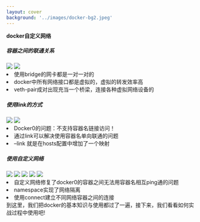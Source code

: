 ```yaml
---
layout: cover
background: '../images/docker-bg2.jpeg'
---
```


**docker自定义网络**

<div class='flex gap-5'>
  <div>
    <h5>容器之间的联通关系</h5>
    <carousel v-click arrow draggable class="w-60 h-50">
      <Image class="w-100 rounded" src="../images/docker命令实战/bridge_inspect.png" />
      <Image class="w-100 rounded" src="../images/docker命令实战/box_ping_box1.png" />
    </carousel>
    <div v-click class="text-xs bg-#fff mt-2 rounded text-black p-2">
      <li>使用bridge的网卡都是一对一对的</li>
      <li>docker中所有网络接口都是虚拟的，虚拟的转发效率高</li>
      <li>veth-pair成对出现充当一个桥梁，连接各种虚拟网络设备的</li>
    </div>
  </div>

  <div class='relative'>
    <h5  v-click >使用link的方式</h5>
    <carousel  v-click arrow draggable class="w-80 h-50">
      <Image class="w-100 rounded" src="../images/docker命令实战/box2--link.png" />
      <Image class="w-100 rounded" src="../images/docker命令实战/box2_links.png" />
    </carousel>
    <div v-click class="text-xs  bg-#fff mt-2 rounded text-black p-2">
      <li>Docker0的问题：不支持容器名链接访问！</li>
      <li>通过link可以解决使用容器名单向联通的问题</li>
      <li>–link 就是在hosts配置中增加了一个映射</li>
    </div>
  </div>

  <div class='relative'>
    <h5  v-click >使用自定义网络</h5>
    <carousel  v-click  arrow draggable class="w-80 h-50">
      <Image class="w-100 rounded" src="../images/docker命令实战/network_cus_cishy02.png" />
      <Image class="w-100 rounded" src="../images/docker命令实战/network_cus_cishy01.png" />
      <Image class="w-100 rounded" src="../images/docker命令实战/network_cus_connect01.png" />
      <Image class="w-100 rounded" src="../images/docker命令实战/network_cus_connect.png" />
      <Image class="w-100 rounded" src="../images/docker命令实战/network_cus_connect_box.png" />
    </carousel>
    <div v-click class="text-xs  bg-#fff mt-2 rounded text-black p-2">
      <li>自定义网络修复了docker0的容器之间无法用容器名相互ping通的问题</li>
      <li>namespace实现了网络隔离</li>
      <li>使用connect建立不同网络容器之间的连接</li>
    </div>
    
  </div>
</div>

<div v-click class='flex w-220 mt-2 ml-5 pl-5 py-2 rounded text-yellow'>
  到这里，我们把docker的基本知识与使用都过了一遍，接下来，我们看看如何实战过程中使用吧!
</div>



